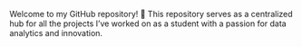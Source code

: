 Welcome to my GitHub repository! 🎉 This repository serves as a centralized hub for all the projects I’ve worked on as a student with a passion for data analytics and innovation.
